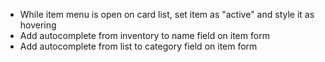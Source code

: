 - While item menu is open on card list, set item as "active" and style it as hovering
- Add autocomplete from inventory to name field on item form
- Add autocomplete from list to category field on item form